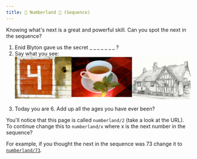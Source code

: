 ```yaml
---
title: 🧮 Numberland 🧮 (Sequence)
---
```


Knowing what's next is a great and powerful skill. Can you spot the next in the sequence?

1. Enid Blyton gave us the secret _ _ _ _ _ _ _ ?
2. Say what you see: ![lego](../../static/img/fourteen.png)
<!-- 1 + 2 + 3 + 4 + 5 + 6 = 21 -->
3. Today you are 6. Add up all the ages you have ever been?

You'll notice that this page is called `numberland/2` (take a look at the URL).
To continue change this to `numberland/x` where x is the next number in the sequence?

For example, if you thought the next in the sequence was 73 change it to [`numberland/73`](numberland/73.md).
